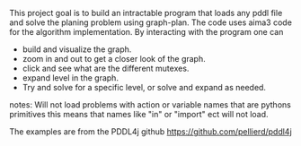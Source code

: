This project goal is to build an intractable program that loads any pddl file and 
solve the planing problem using graph-plan.
The code uses aima3 code for the algorithm implementation.
By interacting with the program one can
* build and visualize the graph. 
* zoom in and out to get a closer look of the graph.
* click and see what are the different mutexes.
* expand level in the graph.
* Try and solve for a specific level, or solve and expand as needed.

notes:
Will not load problems with action or variable names that are pythons primitives
this means that names like "in" or "import" ect will not load.
 

The examples are from the PDDL4j github https://github.com/pellierd/pddl4j

